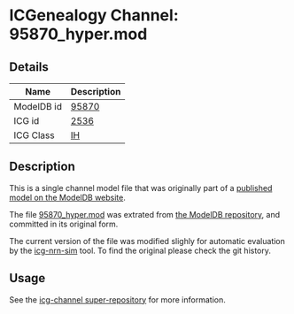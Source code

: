 # ICGenealogy Channel: 95870\_hyper.mod

## Details

Name | Description
---- | -----------
ModelDB id | [95870](http://senselab.med.yale.edu/ModelDB/ShowModel.cshtml?model=95870)
ICG id | [2536](http://icg.neurotheory.ox.ac.uk/channels/4/2536)
ICG Class | [IH](http://icg.neurotheory.ox.ac.uk/channels/4)

## Description

This is a single channel model file that was originally part of a [published model on the ModelDB website](http://senselab.med.yale.edu/mModelDB/ShowModel.cshtml?model=95870).


The file [95870\_hyper.mod](95870_hyper.mod) was extrated from [the ModelDB repository](http://senselab.med.yale.edu/ModelDB/ShowModel.cshtml?model=95870), and committed in its original form.

The current version of the file was modified slighly for automatic evaluation by the [icg-nrn-sim](https://github.com/icgenealogy/icg-nrn-sim) tool. To find the original please check the git history.


## Usage

See the [icg-channel super-repository](https://github.com/icgenealogy/icg-channels) for more information.